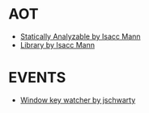 # AOT
- [Statically Analyzable by Isacc Mann](https://medium.com/@isaacplmann/making-your-angular-2-library-statically-analyzable-for-aot-e1c6f3ebedd5#.1xeol8n4w)
- [Library by Isacc Mann](https://medium.com/@isaacplmann/getting-your-angular-2-library-ready-for-aot-90d1347bcad#.blqmq0fh2)

# EVENTS
- [Window key watcher by jschwarty](http://plnkr.co/edit/EiFICU?p=info)
